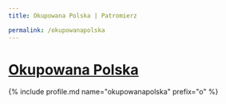 ```yaml
---
title: Okupowana Polska | Patromierz

permalink: /okupowanapolska
---
```


# [Okupowana Polska](https://patronite.pl/okupowanapolska)

{% include profile.md name="okupowanapolska" prefix="o" %}

